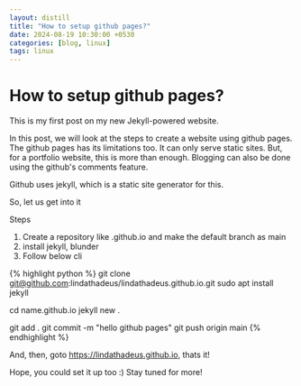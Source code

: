 ```yaml
---
layout: distill
title: "How to setup github pages?"
date: 2024-08-19 10:30:00 +0530
categories: [blog, linux]
tags: linux
---
```


# How to setup github pages?

This is my first post on my new Jekyll-powered website. 

In this post, we will look at the steps to create a website using github pages.
The github pages has its limitations too. It can only serve static sites. But, for a portfolio website, this is more than enough. Blogging can also be done using the github's comments feature.

Github uses jekyll, which is a static site generator for this.

So, let us get into it

Steps

1. Create a repository like <username>.github.io and make the default branch as main
2. install jekyll, blunder
3. Follow below cli

{% highlight python %}
git clone git@github.com:lindathadeus/lindathadeus.github.io.git
sudo apt install jekyll

cd name.github.io
jekyll new .

git add .
git commit -m "hello github pages"
git push origin main
{% endhighlight %}

And, then, goto https://lindathadeus.github.io, thats it!

Hope, you could set it up too :)
Stay tuned for more!

